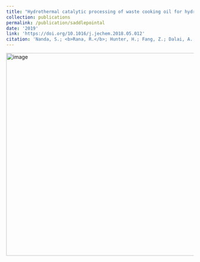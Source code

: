 ```yaml
---
title: "Hydrothermal catalytic processing of waste cooking oil for hydrogen-rich syngas production"
collection: publications
permalink: /publication/saddlepointal
date: '2019'
link: 'https://doi.org/10.1016/j.jechem.2018.05.012'
citation: 'Nanda, S.; <b>Rana, R.</b>; Hunter, H.; Fang, Z.; Dalai, A. K.; Kozinski, J.'
---
```


<img width="546" alt="image" src="https://github.com/Rachita028/Rachita028.github.io/assets/58958731/6cd8f1bc-26c0-448e-8980-a7dc796397ab">

